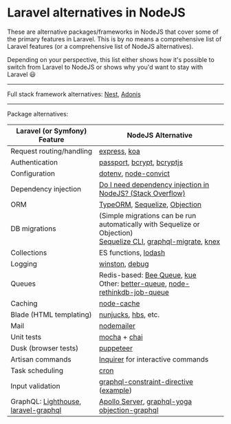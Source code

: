# Laravel alternatives in NodeJS

These are alternative packages/frameworks in NodeJS that cover some of the primary features in Laravel.
This is by no means a comprehensive list of Laravel features (or a comprehensive list of NodeJS alternatives).

Depending on your perspective, this list either shows how it's possible to switch from Laravel to NodeJS or shows why you'd want to stay with Laravel :smiley:

<hr>

Full stack framework alternatives: [Nest](https://github.com/nestjs/nest), [Adonis](https://github.com/adonisjs/adonis-framework)

<hr>

Package alternatives:

Laravel (or Symfony) Feature | NodeJS Alternative
-----------------------------|-------------------
Request routing/handling | [express](https://github.com/expressjs/express/), [koa](https://github.com/koajs/koa)
Authentication | [passport](https://github.com/jaredhanson/passport), [bcrypt](https://github.com/kelektiv/node.bcrypt.js), [bcryptjs](https://github.com/dcodeIO/bcrypt.js)
Configuration | [dotenv](https://github.com/motdotla/dotenv), [node-convict](https://github.com/mozilla/node-convict)
Dependency injection | [Do I need dependency injection in NodeJS? (Stack Overflow)](https://stackoverflow.com/questions/9250851/do-i-need-dependency-injection-in-nodejs-or-how-to-deal-with)
ORM | [TypeORM](https://github.com/typeorm/typeorm), [Sequelize](https://github.com/sequelize/sequelize), [Objection](https://github.com/Vincit/objection.js/)
DB migrations | (Simple migrations can be run automatically with Sequelize or Objection)<br>[Sequelize CLI](https://github.com/sequelize/cli), [graphql-migrate](https://github.com/Akryum/graphql-migrate), [knex](https://github.com/tgriesser/knex)
Collections | ES functions, [lodash](https://github.com/lodash/lodash)
Logging | [winston](https://github.com/winstonjs/winston), [debug](https://github.com/visionmedia/debug)
Queues | Redis-based: [Bee Queue](https://github.com/bee-queue/bee-queue), [kue](https://github.com/Automattic/kue)<br>Other: [better-queue](https://github.com/diamondio/better-queue), [node-rethinkdb-job-queue](https://github.com/grantcarthew/node-rethinkdb-job-queue)
Caching | [node-cache](https://github.com/mpneuried/nodecache)
Blade (HTML templating) | [nunjucks](https://github.com/mozilla/nunjucks), [hbs](https://github.com/pillarjs/hbs), etc.
Mail | [nodemailer](https://github.com/nodemailer/nodemailer)
Unit tests | [mocha](https://github.com/mochajs/mocha) + [chai](https://github.com/chaijs/chai)
Dusk (browser tests) | [puppeteer](https://github.com/GoogleChrome/puppeteer)
Artisan commands | [Inquirer](https://github.com/SBoudrias/Inquirer.js) for interactive commands
Task scheduling | [cron](https://github.com/kelektiv/node-cron)
Input validation | [graphql-constraint-directive](https://github.com/confuser/graphql-constraint-directive) ([example](https://blog.apollographql.com/graphql-validation-using-directives-4908fd5c1055))
GraphQL: [Lighthouse](https://github.com/nuwave/lighthouse), [laravel-graphql](https://github.com/Folkloreatelier/laravel-graphql) | [Apollo Server](https://github.com/apollographql/apollo-server), [graphql-yoga](https://github.com/prisma/graphql-yoga)<br>[objection-graphql](https://github.com/Vincit/objection-graphql)
